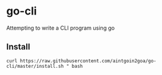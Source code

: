 # go-cli
Attempting to write a CLI program using go

## Install

```
curl https://raw.githubusercontent.com/aintgoin2goa/go-cli/master/install.sh " bash
```
